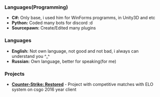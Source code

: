 ### Languages(Programming)
- **C#:** Only base, i used him for WinForms programms, in Unity3D and etc
- **Python:** Coded many bots for discord :d 
- **Sourcepawn:** Create/Edited many plugins
### Languages
- **English:** Not own language, not good and not bad, i always can understand you ^_^
- **Russian:** Own language, better for speaking(for me)
### Projects
- **<a href="https://www.csrestored.xyz/">Counter-Strike: Restored</a>** - Project with competitive matches with ELO system on csgo 2016 year client

